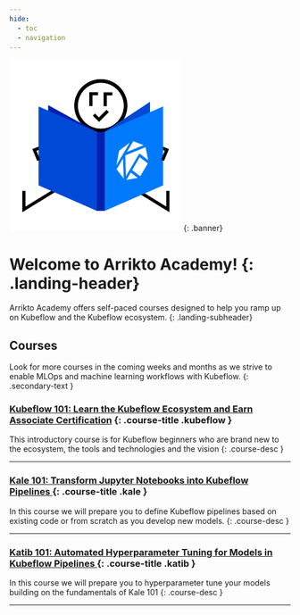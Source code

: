 ```yaml
---
hide:
  - toc
  - navigation
---
```


<div class="landing-bg"></div>

![Arrikto Academy](assets/academy-banner.svg)
{: .banner}

# Welcome to Arrikto Academy! {: .landing-header}

Arrikto Academy offers self-paced courses designed to help you ramp up on
Kubeflow and the Kubeflow ecosystem.
{: .landing-subheader}

<div class="courses"  markdown="1">

## Courses

Look for more courses in the coming weeks and months as we strive to enable
MLOps and machine learning workflows with Kubeflow.
{: .secondary-text }

### [Kubeflow 101: Learn the Kubeflow Ecosystem and Earn Associate Certification](https://www.arrikto.com/kubeflow-introduction-training-certification/) {: .course-title .kubeflow }

This introductory course is for Kubeflow beginners who are brand new to the
ecosystem, the tools and technologies and the vision
{: .course-desc }

----

### [Kale 101: Transform Jupyter Notebooks into Kubeflow Pipelines ](modules/notebook-to-pipeline/) {: .course-title .kale }

In this course we will prepare you to define Kubeflow pipelines based on
existing code or from scratch as you develop new models.
{: .course-desc }

----

### [Katib 101: Automated Hyperparameter Tuning for Models in Kubeflow Pipelines ](modules/notebook-katib-tuning) {: .course-title .katib }

In this course we will prepare you to hyperparameter tune your models building
on the fundamentals of Kale 101
{: .course-desc }

----

</div>